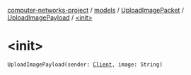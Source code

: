 [computer-networks-project](../../../index.md) / [models](../../index.md) / [UploadImagePacket](../index.md) / [UploadImagePayload](index.md) / [&lt;init&gt;](./-init-.md)

# &lt;init&gt;

`UploadImagePayload(sender: `[`Client`](../../-client/index.md)`, image: String)`